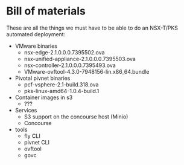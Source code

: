 # Bill of materials

These are all the things we must have to be able to do an NSX-T/PKS automated deployment:

* VMware binaries
  * nsx-edge-2.1.0.0.0.7395502.ova
  * nsx-unified-appliance-2.1.0.0.0.7395503.ova
  * nsx-controller-2.1.0.0.0.7395493.ova
  * VMware-ovftool-4.3.0-7948156-lin.x86_64.bundle
* Pivotal pivnet binaries
  * pcf-vsphere-2.1-build.318.ova
  * pks-linux-amd64-1.0.4-build.1
* Container images in s3
  * ???
* Services
  * S3 support on the concourse host (Minio)
  * Concourse
* tools
  * fly CLI
  * pivnet CLI
  * ovftool
  * govc
  